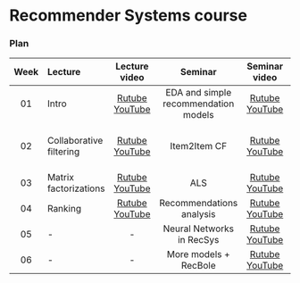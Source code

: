 # Recommender Systems course

### Plan
|Week        | Lecture    | Lecture video  |  Seminar      | Seminar video  | Seminar content | HW     | Deadline     | Comments    |
|:----------:|:-----------|:--------------:|:-------------:|:--------------:|:---------------:|:------:|:------------:|:-----------:|
| 01 | Intro | [Rutube](https://rutube.ru/video/private/81aeefd829f86df72b12af13c7fb7da5/?p=l2RgF7EaiMggV7DxBnE36g) <br> [YouTube](https://youtu.be/LvYCi3TAfvE) | EDA and simple recommendation models | [Rutube](https://rutube.ru/video/private/ae9d8a187bca6819af317d2ba925fb62/?p=vjxWANF5CdlQpgTptiBckw) <br> [YouTube](https://youtu.be/PxrgfkdC2rI) | [Colab](https://colab.research.google.com/drive/1SnFRaVzdAY7XWT201nkai1BkPouttCvr) | | | |
| 02 | Collaborative filtering | [Rutube](https://rutube.ru/video/private/81aeefd829f86df72b12af13c7fb7da5/?p=l2RgF7EaiMggV7DxBnE36g) <br> [YouTube](https://youtu.be/LvYCi3TAfvE) | Item2Item CF | [Rutube](https://rutube.ru/video/private/d4a17de41e5e7433fe075f751334ea5b/?p=sQ568qlqiNZp-5YfF8bfUg) <br> [YouTube](https://youtu.be/nOmGsTtI5R8) | [Colab](https://colab.research.google.com/drive/1v1Co1N2p7cAqWduQunUaZrC8Z1oAn-tR#scrollTo=KKCmvIdQLAMJ) | [Colab](https://drive.google.com/file/d/1cj2sqrOJy9JSVuxJpX2Js0z1dys5gftJ/view?usp=sharing) <br> [Submission form](https://docs.google.com/forms/d/1gj710SYvheKtRskcxrpFl50SE3V7Z_1PuOOU8B1KMIg/edit) | 24.11.2024 23:59 | -5 points for each day of delay |
| 03 | Matrix factorizations | [Rutube](https://rutube.ru/video/private/f832b4abfe898d3faa275b70f5268884/?p=Nds48uHeimAKQZADtXGUow) <br> [YouTube](https://youtu.be/bWCEZyrmrBQ) | ALS | [Rutube](https://rutube.ru/video/private/8ddb3f339189759dd49516c9b0ade106/?p=sOSkMqamCRwRwWlT2HEu4Q) <br> [YouTube](https://youtu.be/4F3iszY5NvI) | [Colab](https://colab.research.google.com/drive/1Vbir6IJXjIwI77ZlsG7OeE1xA16CPRSW#scrollTo=zD1oAARKXbUt) |  |  |
| 04 | Ranking | [Rutube](https://rutube.ru/video/private/ad12cc6455a0bc744d5f1ed3d8cbb625/?p=-yS5h9YVq3py_7xv2xfGbw) <br> [YouTube](https://youtu.be/3n3ATR-RK8Y) | Recommendations analysis | [Rutube](https://rutube.ru/video/private/9f8e2ba93f27799e17a3f6501924be4b/?p=oA2nG495z8yaWFHtzIF90A) <br> [YouTube](https://youtu.be/g_XCe_ylfM8) | [Colab](https://colab.research.google.com/drive/1SD2wNSA1xHrMpPnl_7BnjkBUQXiG00x9) |  |  |
| 05 | - | - | Neural Networks in RecSys | [Rutube](https://rutube.ru/video/private/f20e246fee966ab2bd93b5d5f1a54a59/?p=vmzG9H5AZl93TT_eYGCorg) <br> [YouTube](https://youtu.be/GezVDYQvC2Q) | [Colab](https://colab.research.google.com/drive/1bXMPrIjnZLaDXKxHTmCfVpB-sbiAU-pk#scrollTo=c9DsiAYpVMri) |  |  |
| 06 | - | - | More models + RecBole | [Rutube]() <br> [YouTube]() | [Colab](https://colab.research.google.com/drive/1o9fkBbb6VHbbZlZPhxbkl_Vj4a4rgQ1l) |  |  |